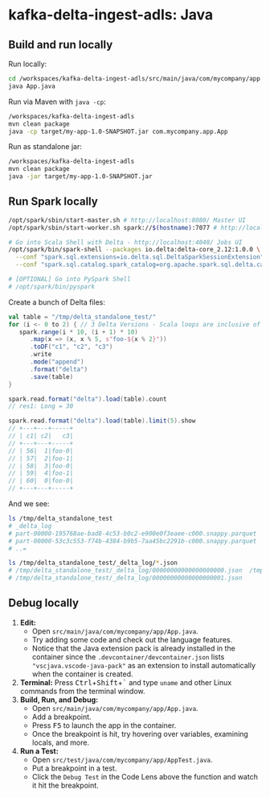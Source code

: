 # kafka-delta-ingest-adls: Java

## Build and run locally

Run locally:
```bash
cd /workspaces/kafka-delta-ingest-adls/src/main/java/com/mycompany/app
java App.java
```

Run via Maven with `java -cp`:
```bash
/workspaces/kafka-delta-ingest-adls
mvn clean package
java -cp target/my-app-1.0-SNAPSHOT.jar com.mycompany.app.App
```

Run as standalone jar:
```bash
/workspaces/kafka-delta-ingest-adls
mvn clean package
java -jar target/my-app-1.0-SNAPSHOT.jar
```

## Run Spark locally

```bash
/opt/spark/sbin/start-master.sh # http://localhost:8080/ Master UI
/opt/spark/sbin/start-worker.sh spark://$(hostname):7077 # http://localhost:8081/ Workers UI

# Go into Scala Shell with Delta - http://localhost:4040/ Jobs UI
/opt/spark/bin/spark-shell --packages io.delta:delta-core_2.12:1.0.0 \
  --conf "spark.sql.extensions=io.delta.sql.DeltaSparkSessionExtension" \
  --conf "spark.sql.catalog.spark_catalog=org.apache.spark.sql.delta.catalog.DeltaCatalog"

# [OPTIONAL] Go into PySpark Shell
# /opt/spark/bin/pyspark
```

Create a bunch of Delta files:

```scala
val table = "/tmp/delta_standalone_test/"
for (i <- 0 to 2) { // 3 Delta Versions - Scala loops are inclusive of bound
   spark.range(i * 10, (i + 1) * 10)
      .map(x => (x, x % 5, s"foo-${x % 2}"))
      .toDF("c1", "c2", "c3")
      .write
      .mode("append")
      .format("delta")
      .save(table)
}

spark.read.format("delta").load(table).count
// res1: Long = 30

spark.read.format("delta").load(table).limit(5).show
// +---+---+-----+
// | c1| c2|   c3|
// +---+---+-----+
// | 56|  1|foo-0|
// | 57|  2|foo-1|
// | 58|  3|foo-0|
// | 59|  4|foo-1|
// | 60|  0|foo-0|
// +---+---+-----+
```

And we see:
```bash
ls /tmp/delta_standalone_test
# _delta_log
# part-00000-195768ae-bad8-4c53-b0c2-e900e0f3eaee-c000.snappy.parquet
# part-00000-53c3c553-f74b-4384-b9b5-7aa45bc2291b-c000.snappy.parquet
# ..=

ls /tmp/delta_standalone_test/_delta_log/*.json
# /tmp/delta_standalone_test/_delta_log/00000000000000000000.json  /tmp/delta_standalone_test/_delta_log/00000000000000000002.json
# /tmp/delta_standalone_test/_delta_log/00000000000000000001.json
```

## Debug locally

1. **Edit:**
   - Open `src/main/java/com/mycompany/app/App.java`.
   - Try adding some code and check out the language features.
   - Notice that the Java extension pack is already installed in the container since the `.devcontainer/devcontainer.json` lists `"vscjava.vscode-java-pack"` as an extension to install automatically when the container is created.
2. **Terminal:** Press <kbd>Ctrl</kbd>+<kbd>Shift</kbd>+<kbd>\`</kbd> and type `uname` and other Linux commands from the terminal window.
3. **Build, Run, and Debug:**
   - Open `src/main/java/com/mycompany/app/App.java`.
   - Add a breakpoint.
   - Press <kbd>F5</kbd> to launch the app in the container.
   - Once the breakpoint is hit, try hovering over variables, examining locals, and more.
4. **Run a Test:**
   - Open `src/test/java/com/mycompany/app/AppTest.java`.
   - Put a breakpoint in a test.
   - Click the `Debug Test` in the Code Lens above the function and watch it hit the breakpoint.
